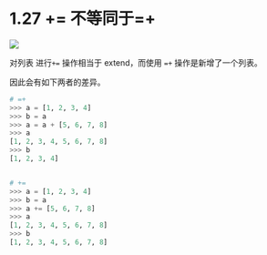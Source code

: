 # 1.27 += 不等同于=+
![](http://image.iswbm.com/20200804124133.png)

对列表 进行`+=` 操作相当于 extend，而使用 `=+` 操作是新增了一个列表。

因此会有如下两者的差异。

```python
# =+
>>> a = [1, 2, 3, 4]
>>> b = a
>>> a = a + [5, 6, 7, 8]
>>> a
[1, 2, 3, 4, 5, 6, 7, 8]
>>> b
[1, 2, 3, 4]


# += 
>>> a = [1, 2, 3, 4]
>>> b = a
>>> a += [5, 6, 7, 8]
>>> a
[1, 2, 3, 4, 5, 6, 7, 8]
>>> b
[1, 2, 3, 4, 5, 6, 7, 8]
```



